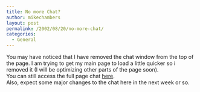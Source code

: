 ```yaml
---
title: No more Chat?
author: mikechambers
layout: post
permalink: /2002/08/20/no-more-chat/
categories:
  - General
---
```



You may have noticed that I have removed the chat window from the top of the page. I am trying to get my main page to load a little quicker so i removed it (I will be optimizing other parts of the page soon).  
You can still access the full page chat [here][1].  
Also, expect some major changes to the chat here in the next week or so.

 [1]: /mesh/chat/index.html